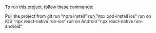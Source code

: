 To run this project, follow these commands:

Pull the project from git
run "npm install"
run "npx pod-install ios"
run on iOS "npx react-native run-ios"
run on Android "npx react-native run-android"
